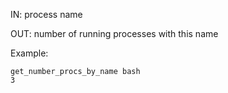 IN: process name

OUT: number of running processes with this name

Example:
```
get_number_procs_by_name bash
3

```
